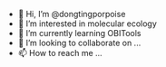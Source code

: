 - 👋 Hi, I’m @dongtingporpoise
- 👀 I’m interested in molecular ecology
- 🌱 I’m currently learning OBITools
- 💞️ I’m looking to collaborate on ...
- 📫 How to reach me ...

<!---
dongtingporpoise/dongtingporpoise is a ✨ special ✨ repository because its `README.md` (this file) appears on your GitHub profile.
You can click the Preview link to take a look at your changes.
--->

